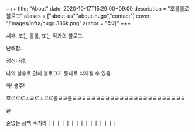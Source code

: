 +++
title: "About"
date: 2020-10-17T15:29:00+09:00
description = "호롤롤로 블로그"
aliases = ["about-us","about-hugo","contact"]
cover: "/images/infra/hugo.386k.png"
author = "작가"
+++

서후, 또는 홀롤, 또는 작가의 블로그.

난해함.

정신나감.

나의 실수로 인해 블로그가 통채로 삭제될 수 있음.

와! 생주!

호로로로ㅗㄹ로ㅗ로로롤ㄹㄹ롤ㄹㄹㄹㄹㄹㄹㄹㄹㄹㄹㄹㄹㄹㄹㄹㄹㄹㄹㄹㄹㄹㄹㄹㄹ

끝

줄없는 공백 주거라ㅏㅏㅏㅏㅏㅏㅏㅏㅏㅏㅏㅏㅏㅏㅏ